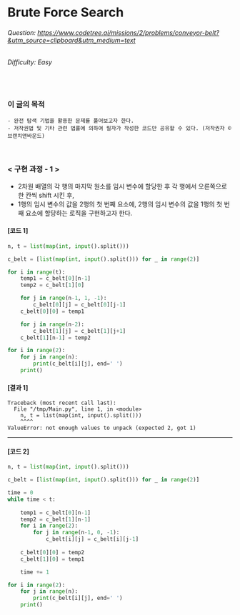 # Brute Force Search
###### Question: https://www.codetree.ai/missions/2/problems/conveyor-belt?&utm_source=clipboard&utm_medium=text
###### Difficulty: Easy
<br/>

### 이 글의 목적
    - 완전 탐색 기법을 활용한 문제를 풀어보고자 한다.
    - 저작권법 및 기타 관련 법률에 의하여 필자가 작성한 코드만 공유할 수 있다. (저작권자 © 브랜치앤바운드)
<br/>

### < 구현 과정 - 1 >
- 2차원 배열의 각 행의 마지막 원소를 임시 변수에 할당한 후 각 행에서 오른쪽으로 한 칸씩 shift 시킨 후,
- 1행의 임시 변수의 값을 2행의 첫 번째 요소에, 2행의 임시 변수의 값을 1행의 첫 번째 요소에 할당하는 로직을 구현하고자 한다.
#### [코드 1]
```python
n, t = list(map(int, input().split()))

c_belt = [list(map(int, input().split())) for _ in range(2)]

for i in range(t):
    temp1 = c_belt[0][n-1]
    temp2 = c_belt[1][0]

    for j in range(n-1, 1, -1):
        c_belt[0][j] = c_belt[0][j-1]
    c_belt[0][0] = temp1

    for j in range(n-2):
        c_belt[1][j] = c_belt[1][j+1]
    c_belt[1][n-1] = temp2

for i in range(2):
    for j in range(n):
        print(c_belt[i][j], end=' ')
    print()
```
#### [결과 1]
```plaintext
Traceback (most recent call last):
  File "/tmp/Main.py", line 1, in <module>
    n, t = list(map(int, input().split()))
    ^^^^
ValueError: not enough values to unpack (expected 2, got 1)
```



-----------------------------------
#### [코드 2]
```python
n, t = list(map(int, input().split()))

c_belt = [list(map(int, input().split())) for _ in range(2)]

time = 0
while time < t:
    
    temp1 = c_belt[0][n-1]
    temp2 = c_belt[1][n-1]
    for i in range(2):
        for j in range(n-1, 0, -1):
            c_belt[i][j] = c_belt[i][j-1]
        
    c_belt[0][0] = temp2
    c_belt[1][0] = temp1

    time += 1

for i in range(2):
    for j in range(n):
        print(c_belt[i][j], end=' ')
    print()
```
